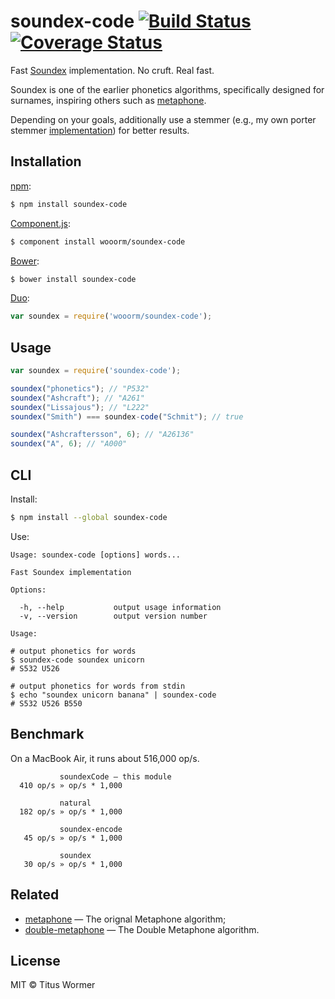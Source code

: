 # soundex-code [![Build Status](https://img.shields.io/travis/wooorm/soundex-code.svg?style=flat)](https://travis-ci.org/wooorm/soundex-code) [![Coverage Status](https://img.shields.io/coveralls/wooorm/soundex-code.svg?style=flat)](https://coveralls.io/r/wooorm/soundex-code?branch=master)

Fast [Soundex](http://en.wikipedia.org/wiki/Soundex) implementation. No cruft. Real fast.

Soundex is one of the earlier phonetics algorithms, specifically designed for surnames, inspiring others such as [metaphone](https://github.com/wooorm/metaphone).

Depending on your goals, additionally use a stemmer (e.g., my own porter stemmer [implementation](https://github.com/wooorm/stemmer)) for better results.

## Installation

[npm](https://docs.npmjs.com/cli/install):

```bash
$ npm install soundex-code
```

[Component.js](https://github.com/componentjs/component):

```bash
$ component install wooorm/soundex-code
```

[Bower](http://bower.io/#install-packages):

```bash
$ bower install soundex-code
```

[Duo](http://duojs.org/#getting-started):

```javascript
var soundex = require('wooorm/soundex-code');
```

## Usage

```javascript
var soundex = require('soundex-code');

soundex("phonetics"); // "P532"
soundex("Ashcraft"); // "A261"
soundex("Lissajous"); // "L222"
soundex("Smith") === soundex-code("Schmit"); // true

soundex("Ashcraftersson", 6); // "A26136"
soundex("A", 6); // "A000"
```

## CLI

Install:

```bash
$ npm install --global soundex-code
```

Use:

```text
Usage: soundex-code [options] words...

Fast Soundex implementation

Options:

  -h, --help           output usage information
  -v, --version        output version number

Usage:

# output phonetics for words
$ soundex-code soundex unicorn
# S532 U526

# output phonetics for words from stdin
$ echo "soundex unicorn banana" | soundex-code
# S532 U526 B550
```

## Benchmark

On a MacBook Air, it runs about 516,000 op/s.

```text
           soundexCode — this module
  410 op/s » op/s * 1,000

           natural
  182 op/s » op/s * 1,000

           soundex-encode
   45 op/s » op/s * 1,000

           soundex
   30 op/s » op/s * 1,000
```

## Related

- [metaphone](https://github.com/wooorm/metaphone) — The orignal Metaphone algorithm;
- [double-metaphone](https://github.com/wooorm/metaphone) — The Double Metaphone algorithm.

## License

MIT © Titus Wormer
